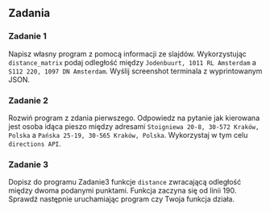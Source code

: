 ## Zadania

### Zadanie 1
Napisz własny program z pomocą informacji ze slajdów. Wykorzystując `distance_matrix` podaj odległość między `Jodenbuurt, 1011 RL Amsterdam` a `S112 220, 1097 DN Amsterdam`. Wyślij screenshot terminala z wyprintowanym JSON.

### Zadanie 2
Rozwiń program z zdania pierwszego. Odpowiedz na pytanie jak kierowana jest osoba idąca pieszo między adresami `Stoigniewa 20-8, 30-572 Kraków, Polska` a `Pańska 25-19, 30-565 Kraków, Polska`. Wykorzystaj w tym celu `directions API`.

### Zadanie 3
Dopisz do programu Zadanie3 funkcje `distance` zwracającą odległość między dwoma podanymi punktami. Funkcja zaczyna się od linii 190. Sprawdź następnie uruchamiając program czy Twoja funkcja działa.

